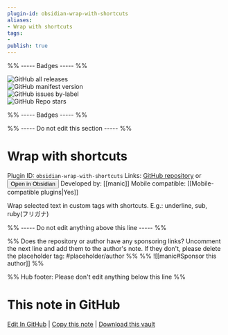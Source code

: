 ```yaml
---
plugin-id: obsidian-wrap-with-shortcuts
aliases:
- Wrap with shortcuts
tags: 
- 
publish: true
---
```


%% ----- Badges ----- %%

![GitHub all releases](https://img.shields.io/github/downloads/manic/obsidian-wrap-with-shortcuts/total?color=573E7A&logo=github&style=for-the-badge)   
![GitHub manifest version](https://img.shields.io/github/manifest-json/v/manic/obsidian-wrap-with-shortcuts?color=573E7A&logo=github&style=for-the-badge)   
![GitHub issues by-label](https://img.shields.io/github/issues/manic/obsidian-wrap-with-shortcuts/help%20wanted?color=573E7A&logo=github&style=for-the-badge)   
![GitHub Repo stars](https://img.shields.io/github/stars/manic/obsidian-wrap-with-shortcuts?color=573E7A&logo=github&style=for-the-badge)

%% ----- Badges ----- %%

%% ----- Do not edit this section ----- %%

# Wrap with shortcuts

Plugin ID: `obsidian-wrap-with-shortcuts`
Links: [GitHub repository](https://github.com/manic/obsidian-wrap-with-shortcuts) or [<button id=HH>Open in Obsidian</button>](obsidian://show-plugin?id=obsidian-wrap-with-shortcuts)
Developed by: [[manic]]
Mobile compatible: [[Mobile-compatible plugins|Yes]]

Wrap selected text in custom tags with shortcuts. E.g.: underline, sub, ruby(フリガナ)

%% ----- Do not edit anything above this line ----- %% 

%% Does the repository or author have any sponsoring links? Uncomment the next line and add them to the author's note. If they don't, please delete the placeholder tag: #placeholder/author %%
%% ![[manic#Sponsor this author]] %%

%% Hub footer: Please don't edit anything below this line %%

# This note in GitHub

<span class="git-footer">[Edit In GitHub](https://github.dev/obsidian-community/obsidian-hub/blob/main/02%20-%20Community%20Expansions/02.05%20All%20Community%20Expansions/Plugins/obsidian-wrap-with-shortcuts.md "git-hub-edit-note") | [Copy this note](https://raw.githubusercontent.com/obsidian-community/obsidian-hub/main/02%20-%20Community%20Expansions/02.05%20All%20Community%20Expansions/Plugins/obsidian-wrap-with-shortcuts.md "git-hub-copy-note") | [Download this vault](https://github.com/obsidian-community/obsidian-hub/archive/refs/heads/main.zip "git-hub-download-vault") </span>
